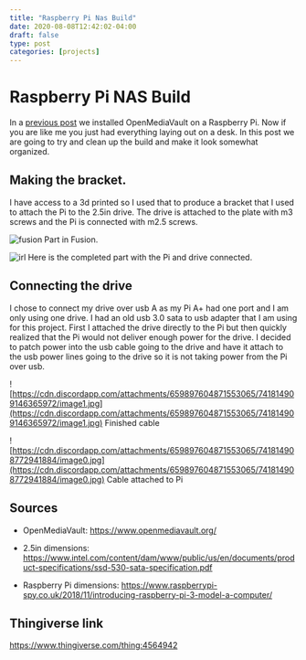 ```yaml
---
title: "Raspberry Pi Nas Build"
date: 2020-08-08T12:42:02-04:00
draft: false
type: post
categories: [projects]
---
```



# Raspberry Pi NAS Build

In a [previous post](https://aidanbustosblog.web.app/posts/pinas/) we installed OpenMediaVault on a Raspberry Pi. Now if you are like me you just had everything laying out on a desk. In this post we are going to try and clean up the build and make it look somewhat organized. 

## Making the bracket.

I have access to a 3d printed so I used that to produce a bracket that I used to attach the Pi to the 2.5in drive.  The drive is attached to the plate with m3 screws and the Pi is connected with m2.5 screws. 

![fusion](https://cdn.discordapp.com/attachments/659897604871553065/741815211253825696/unknown.png)
Part in Fusion.

![irl](https://cdn.discordapp.com/attachments/659897604871553065/741814909725311026/image2.jpg)
Here is the completed part with the Pi and drive connected.

## Connecting the drive

I chose to connect my drive over usb A as my Pi A+ had one port and I am only using one drive. I had an old usb 3.0 sata to usb adapter that I am using for this project.  First I attached the drive directly to the Pi but then quickly realized that the Pi would not deliver enough power for the drive. I decided to patch power into the usb cable going to the drive and have it attach to the usb power lines going to the drive so it is not taking power from the Pi over usb. 

![https://cdn.discordapp.com/attachments/659897604871553065/741814909146365972/image1.jpg](https://cdn.discordapp.com/attachments/659897604871553065/741814909146365972/image1.jpg) 
Finished cable

![https://cdn.discordapp.com/attachments/659897604871553065/741814908772941884/image0.jpg](https://cdn.discordapp.com/attachments/659897604871553065/741814908772941884/image0.jpg)
Cable attached to Pi



## Sources

- OpenMediaVault: https://www.openmediavault.org/

- 2.5in dimensions: https://www.intel.com/content/dam/www/public/us/en/documents/product-specifications/ssd-530-sata-specification.pdf

- Raspberry Pi dimensions: https://www.raspberrypi-spy.co.uk/2018/11/introducing-raspberry-pi-3-model-a-computer/

## Thingiverse link
https://www.thingiverse.com/thing:4564942

